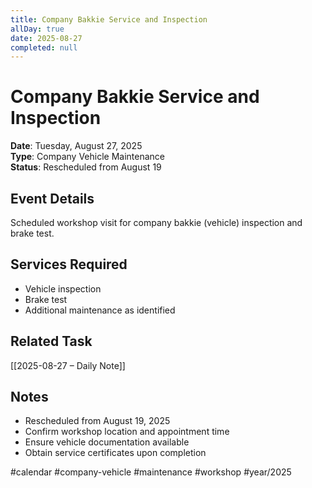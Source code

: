```yaml
---
title: Company Bakkie Service and Inspection
allDay: true
date: 2025-08-27
completed: null
---
```


# Company Bakkie Service and Inspection

**Date**: Tuesday, August 27, 2025  
**Type**: Company Vehicle Maintenance  
**Status**: Rescheduled from August 19

## Event Details
Scheduled workshop visit for company bakkie (vehicle) inspection and brake test.

## Services Required
- Vehicle inspection
- Brake test
- Additional maintenance as identified

## Related Task
[[2025-08-27 – Daily Note]]

## Notes
- Rescheduled from August 19, 2025
- Confirm workshop location and appointment time
- Ensure vehicle documentation available
- Obtain service certificates upon completion

#calendar #company-vehicle #maintenance #workshop #year/2025